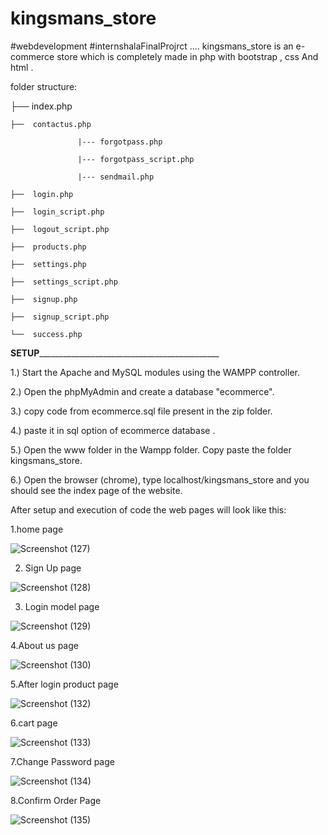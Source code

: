 # kingsmans_store

#webdevelopment #internshalaFinalProjrct    .... kingsmans_store is an e-commerce store which is completely made in php with  bootstrap , css And html .

folder structure:

├──  index.php

	├──  contactus.php
	
                   |--- forgotpass.php
		   
                   |--- forgotpass_script.php
		   
                   |--- sendmail.php
		   
	├──  login.php
	
	├──  login_script.php
	
	├──  logout_script.php
	
	├──  products.php
	
	├──  settings.php
	
	├──  settings_script.php
	
	├──  signup.php
	
	├──  signup_script.php
	
	└──  success.php
	
____________________________________________SETUP_________________________________________________________________________________________	

1.) Start the Apache and MySQL modules using the WAMPP controller.

2.) Open the phpMyAdmin and create a database "ecommerce". 

3.) copy code from ecommerce.sql file present in the zip folder.

4.) paste it in sql option of ecommerce database .

5.) Open the www folder in the Wampp folder. Copy paste the folder kingsmans_store.

6.) Open the browser (chrome), type localhost/kingsmans_store and you should see the index page of the website.

After setup and execution of code the web pages will look like this:

1.home page

![Screenshot (127)](https://user-images.githubusercontent.com/62883820/109908970-4e5f3600-7ccb-11eb-96b5-740362079433.png)

2. Sign Up page

![Screenshot (128)](https://user-images.githubusercontent.com/62883820/109908979-528b5380-7ccb-11eb-98ab-1c5afd4eabae.png)

3. Login model page

![Screenshot (129)](https://user-images.githubusercontent.com/62883820/109908983-53bc8080-7ccb-11eb-9cdf-2e0c24f8320a.png)

4.About us page

![Screenshot (130)](https://user-images.githubusercontent.com/62883820/109908986-54edad80-7ccb-11eb-942a-93bd6493fcb5.png)

5.After login product page

![Screenshot (132)](https://user-images.githubusercontent.com/62883820/109908999-5a4af800-7ccb-11eb-8078-ba5df87cd5a6.png)

6.cart page

![Screenshot (133)](https://user-images.githubusercontent.com/62883820/109909000-5a4af800-7ccb-11eb-9172-b16deeba70a8.png)

7.Change Password page

![Screenshot (134)](https://user-images.githubusercontent.com/62883820/109909004-5b7c2500-7ccb-11eb-953a-e5eb22337ee7.png)

8.Confirm Order Page

![Screenshot (135)](https://user-images.githubusercontent.com/62883820/109909516-3e942180-7ccc-11eb-83ac-56db98455515.png)

